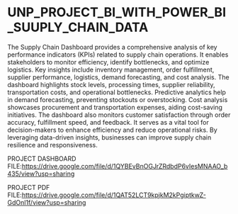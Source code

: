 # UNP_PROJECT_BI_WITH_POWER_BI_SUUPLY_CHAIN_DATA

The Supply Chain Dashboard provides a comprehensive analysis of key performance indicators (KPIs) related to supply chain operations. It enables stakeholders to monitor efficiency, identify bottlenecks, and optimize logistics. Key insights include inventory management, order fulfillment, supplier performance, logistics, demand forecasting, and cost analysis. The dashboard highlights stock levels, processing times, supplier reliability, transportation costs, and operational bottlenecks. Predictive analytics help in demand forecasting, preventing stockouts or overstocking. Cost analysis showcases procurement and transportation expenses, aiding cost-saving initiatives. The dashboard also monitors customer satisfaction through order accuracy, fulfillment speed, and feedback. It serves as a vital tool for decision-makers to enhance efficiency and reduce operational risks. By leveraging data-driven insights, businesses can improve supply chain resilience and responsiveness.

PROJECT DASHBOARD FILE:https://drive.google.com/file/d/1QYBEvBnOGJrZRdbdP6vIesMNAAO_b435/view?usp=sharing

PROJECT PDF FILE:https://drive.google.com/file/d/1QAT52LCT9kpjkM2kPgiptkwZ-GdOnl1f/view?usp=sharing
